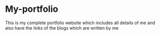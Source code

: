 # My-portfolio
This is my complete portfolio website which includes all details of me and also have the links of the blogs which are written by me
